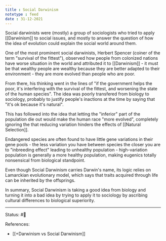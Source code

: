 ```yaml
---
title : Social Darwinism
notetype : feed
date : 31-12-2021
---
```



Social darwinists were (mostly) a group of sociologists who tried to apply [[Darwinism]] to social issues, and mostly to answer the question of how the idea of evolution could explain the social world around them.

One of the most prominent social darwinists, Herbert Spencer (coiner of the term "survival of the fittest"), observed how people from colonized nations have worse situation in the world and attributed it to [[Darwinism]] - it must be that wealthy people are wealthy because they are better adapted to their environment - they are more evolved than people who are poor.

From there, his thinking went in the lines of "if the government helps the poor, it's interfering with the survival of the fittest, and worsening the state of the human species". The idea was poorly transfered from biology to sociology, probably to justify people's inactions at the time by saying that "it's ok because it's natural".

This has followed into the idea that letting the "inferior" part of the population die out would make the human race "more evolved", completely ignoring the that reducing variation hinders the effects of [[Natural Selection]].

Endangered species are often found to have little gene variations in their gene pools - the less variation you have between species the closer you are to "inbreeding effect" leading to unhealthy population - high-variation population is generally a more healthy population, making eugenics totally nonsensical from biological standpoint.

Even though Social Darwinism carries Darwin's name, its logic relies on Lamarckian evolutionary model, which says that traits acquired through life can be inherited by the offsprings.

In summary, Social Darwinism is taking a good idea from biology and turning it into a bad idea by trying to apply it to sociology by ascribing cultural differences to biological superiority.




-----

Status: #🌲 

References:
- [[+Darwinism vs Social Darwinism]]

